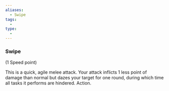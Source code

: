 ```yaml
---
aliases:
  - Swipe
tags:
  - 
type:
  - 
---
```

### Swipe

(1 Speed point)

This is a quick, agile melee attack. Your attack inflicts 1 less point of damage than normal but dazes your target for one round, during which time all tasks it performs are hindered. Action.